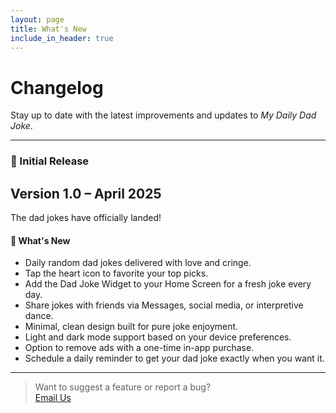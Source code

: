 ```yaml
---
layout: page
title: What's New
include_in_header: true
---
```


# Changelog

Stay up to date with the latest improvements and updates to *My Daily Dad Joke*.

---

### 🚀 Initial Release  
## **Version 1.0** – April 2025

The dad jokes have officially landed!

#### 🎉 What's New
- Daily random dad jokes delivered with love and cringe.
- Tap the heart icon to favorite your top picks.
- Add the Dad Joke Widget to your Home Screen for a fresh joke every day.
- Share jokes with friends via Messages, social media, or interpretive dance.
- Minimal, clean design built for pure joke enjoyment.
- Light and dark mode support based on your device preferences.
- Option to remove ads with a one-time in-app purchase.
- Schedule a daily reminder to get your dad joke exactly when you want it.

---

> Want to suggest a feature or report a bug?  
[Email Us](mailto:dappernarwhalstudios+support@gmail.com)

